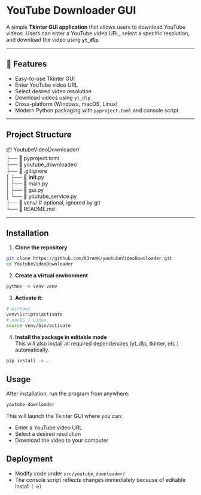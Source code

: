 # YouTube Downloader GUI

A simple **Tkinter GUI application** that allows users to download YouTube videos. Users can enter a YouTube video URL, select a specific resolution, and download the video using **`yt_dlp`**.

---

<h2>🧐 Features</h2>

* Easy-to-use Tkinter GUI
* Enter YouTube video URL
* Select desired video resolution
* Download videos using `yt_dlp`
* Cross-platform (Windows, macOS, Linux)
* Modern Python packaging with `pyproject.toml` and console script

---

## Project Structure

📦 YoutubeVideoDownloader/\
├── 📄 pyproject.toml\
├── 📂 youtube_downloader/\
├── 📄 .gitignore\
│   ├── 📄 __init__.py\
│   ├── 📄 main.py\
│   ├── 📄 gui.py\
│   └── 📄 youtube_service.py\
├── 📂 venv/ # optional, ignored by git\
└── 📄 README.md

---

## Installation

1. **Clone the repository**

```bash
git clone https://github.com/K3remK/youtubeVideoDownloader.git
cd YoutubeVideoDownloader
```

2. **Create a virtual environment**
```bash
python -m venv venv
```
3. **Activate it:**
````bash
# windows
venv\Scripts\activate
# macOS / Linux
source venv/bin/activate
````
4. **Install the package in editable mode**\
This will also install all required dependencies (yt_dlp, tkinter, etc.) automatically.
````bash
pip install -e .
````

## Usage
After installation, run the program from anywhere:
```bash
youtube-downloader
```
This will launch the Tkinter GUI where you can:
* Enter a YouTube video URL
* Select a desired resolution
* Download the video to your computer

## Deployment
* Modify code under `src/youtube_downloader/`
* The console script reflects changes immediately because of editable install `(-e)`